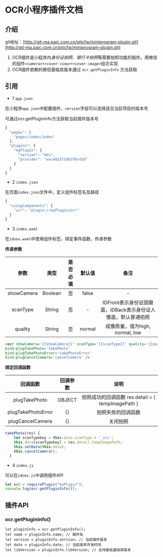 # OCR小程序插件文档

## 介绍

git地址：[http://git-ma.paic.com.cn/ptjcfw/miniprogram-plugin.git](http://git-ma.paic.com.cn/ptjcfw/miniprogram-plugin.git)

1. OCR插件是小程序内*身份证拍照*、*银行卡拍照*等需要拍照功能的插件。用微信的组件`<camera>+<cover-view>+<cover-image>`组合实现
2. OCR插件依赖的微信基础库版本通过 `ocr.getPluginInfo` 方法获取

## 引用
* 1 `app.json`

在小程序`app.json`中配置插件，`version`字段可以选择适合当前项目的版本号

可通过ocr.getPluginInfo方法获取当前插件版本号

```javascript
{
  "pages": [
    "pages/index/index"
  ],
  "plugins": {
    "myPlugin": {
      "version": "dev",
      "provider": "wxce81573db370c43d"
    }
  }
}
```

* 2 `index.json`

在页面`index.json`文件中，定义组件标签名及路径

```javascript
{
  "usingComponents": {
    "ocr": "plugin://myPlugin/ocr"
  }
}
```

* 3 `index.wxml`

在`idnex.wxml`中使用组件标签，绑定事件函数，传递参数

**传递参数**

|参数|类型|是否必填|默认值|备注|
|:---:|:---:|:-------:|:-----:|:----:|
|showCamera|Boolean|否|false|-|
|scanType|String|否|-|IDFront表示身份证国徽面，IDBack表示身份证人像面，默认普通拍照|
|quality|String|否|normal|成像质量，值为high, normal, low|


```html
<ocr showCamera='{{showCamera}}' scanType='{{scanType}}' quality='{{quality}}' 
bind:plugTakePhoto='takePhoto' 
bind:plugTakePhotoError='takePhotoError' 
bind:plugCancelCamera='cancelCamera' />
```

**绑定回调函数**
	
|回调函数|回调参数|说明|
|:---:|:---:|:----:|
|plugTakePhoto|OBJECT|拍照成功的回调函数	res.detail = { tempImagePath }|
|plugTakePhotoError|{}|拍照失败的回调函数|
|plugCancelCamera|{}|关闭拍照|

```javascript
takePhoto(res) {
    let scanTypekey = this.data.scanType + '_src';
    this.data[scanTypekey] = res.detail.tempImagePath;
    this.setData(this.data);
    this.cancelCamera();
  }
```

* 4 `index.js`

可以在`idnex.js`中调用插件API

```javascript
let ocr = requirePlugin("myPlugin");
console.log(ocr.getPluginInfo());
```

## 插件API

### ocr.getPluginInfo()

```
let pluginInfo = ocr.getPluginInfo();
let name = pluginInfo.name; // 插件名
let version = pluginInfo.version; // 当前插件版本
let date = pluginInfo.date; // 当前版本开发时间
let libVersion = pluginInfo.libVersion; // 支持最低基础库版本
```